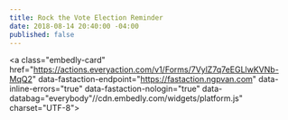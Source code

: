 ```yaml
---
title: Rock the Vote Election Reminder
date: 2018-08-14 20:40:00 -04:00
published: false
---
```


<a class="embedly-card" href="https://actions.everyaction.com/v1/Forms/7VylZ7q7eEGLlwKVNb-MqQ2" data-fastaction-endpoint="https://fastaction.ngpvan.com" data-inline-errors="true" data-fastaction-nologin="true" data-databag="everybody"//cdn.embedly.com/widgets/platform.js" charset="UTF-8"></script>